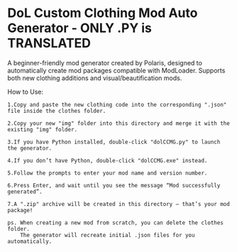 # DoL Custom Clothing Mod Auto Generator - ONLY .PY is TRANSLATED
A beginner-friendly mod generator created by Polaris, designed to automatically create mod packages compatible with ModLoader. Supports both new clothing additions and visual/beautification mods.

How to Use: 

    1.Copy and paste the new clothing code into the corresponding ".json" file inside the clothes folder.

    2.Copy your new "img" folder into this directory and merge it with the existing "img" folder.

    3.If you have Python installed, double-click "dolCCMG.py" to launch the generator.

    4.If you don’t have Python, double-click "dolCCMG.exe" instead.

    5.Follow the prompts to enter your mod name and version number.

    6.Press Enter, and wait until you see the message “Mod successfully generated”.

    7.A ".zip" archive will be created in this directory — that’s your mod package!

    ps. When creating a new mod from scratch, you can delete the clothes folder.
        The generator will recreate initial .json files for you automatically.